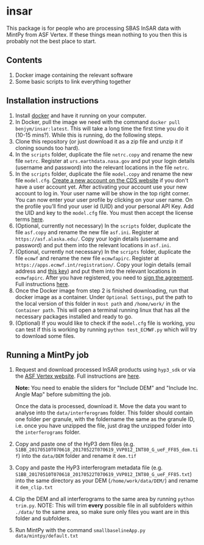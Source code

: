 # insar

This package is for people who are processing SBAS InSAR data with MintPy from ASF Vertex. If these things mean nothing to you then this is probably not the best place to start.

## Contents
1. Docker image containing the relevant software
2. Some basic scripts to link everything together

## Installation instructions
1. Install [docker](https://www.docker.com/) and have it running on your computer.
2. In Docker, pull the image we need with the command `docker pull benjym/insar:latest`. This will take a long time the first time you do it (10-15 mins?). While this is running, do the following steps.
3. Clone this repository (or just download it as a zip file and unzip it if cloning sounds too hard).
4. In the `scripts` folder, duplicate the file `netrc.copy` and rename the new file `netrc`. Register at `urs.earthdata.nasa.gov` and put your login details (username and password) into the relevant locations in the file `netrc`.
5. In the `scripts` folder, duplicate the file `model.copy` and rename the new file `model.cfg`. [Create a new account on the CDS website](https://cds.climate.copernicus.eu/user/register) if you don't have a user account yet. After activating your account use your new account to log in. Your user name will be show in the top right corner. You can now enter your user profile by clicking on your user name. On the profile you’ll find your user id (UID) and your personal API Key. Add the UID and key to the `model.cfg` file. You  must then accept the license terms [here](https://cds.climate.copernicus.eu/cdsapp/#!/terms/licence-to-use-copernicus-products).
6. (Optional, currently not necessary) In the `scripts` folder, duplicate the file `asf.copy` and rename the new file `asf.ini`. Register at `https://asf.alaska.edu/`. Copy your login details (username and password) and put them into the relevant locations in `asf.ini`.
7. (Optional, currently not necessary) In the `scripts` folder, duplicate the file `ecmwf` and rename the new file `ecmwfapirc`. Register at `https://apps.ecmwf.int/registration/`. Copy your login details (email address and [this key](https://api.ecmwf.int/v1/key/)) and put them into the relevant locations in `ecmwfapirc`. After you have registered, you need to [sign the agreement](https://apps.ecmwf.int/datasets/licences/general/). Full instructions [here](http://earthdef.caltech.edu/projects/pyaps/wiki/Main#).
8. Once the Docker image from step 2 is finished downloading, run that docker image as a container. Under `Optional Settings`, put the path to the local version of this folder in `Host path` and `/home/work/` in the `Container path`. This will open a terminal running linux that has all the necessary packages installed and ready to go.
9. (Optional) If you would like to check if the `model.cfg` file is working, you can test if this is working by running `python test_ECMWF.py` which will try to download some files.

## Running a MintPy job
1. Request and download processed InSAR products using `hyp3_sdk` or via the [ASF Vertex website](https://search.asf.alaska.edu/#/). Full instructions are [here](https://docs.asf.alaska.edu/vertex/sbas/).

   **Note:** You need to enable the sliders for "Include DEM" and "Include Inc. Angle Map" before submitting the job.

   Once the data is processed, download it. Move the data you want to analyse into the `data/interferograms` folder. This folder should contain one folder per granule, with the foldername the same as the granule ID, i.e. once you have unzipped the file, just drag the unzipped folder into the `interferograms` folder.
2. Copy and paste one of the HyP3 dem files (e.g. `S1BB_20170510T070618_20170522T070619_VVP012_INT80_G_ueF_FF85_dem.tif`) into the `data/DEM` folder and rename it `dem.tif`
3. Copy and paste the HyP3 interferogram metadata file (e.g. `S1BB_20170510T070618_20170522T070619_VVP012_INT80_G_ueF_FF85.txt`) into the same directory as your DEM (`/home/work/data/DEM/`) and rename it `dem_clip.txt`
4. Clip the DEM and all interferograms to the same area by running `python trim.py`. NOTE: This will trim **every** possible file in all subfolders within `./data/` to the same area, so make sure only files you want are in this folder and subfolders.
5. Run MintPy with the command `smallbaselineApp.py data/mintpy/default.txt`
